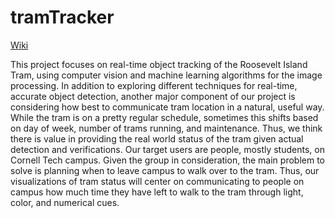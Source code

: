 # tramTracker
[Wiki](https://github.com/dingaaling/tramTracker/wiki)

This project focuses on real-time object tracking of the Roosevelt Island Tram, using computer vision and machine learning algorithms for the image processing. In addition to exploring different techniques for real-time, accurate object detection, another major component of our project is considering how best to communicate tram location in a natural, useful way. While the tram is on a pretty regular schedule, sometimes this shifts based on day of week, number of trams running, and maintenance. Thus, we think there is value in providing the real world status of the tram given actual detection and verifications. Our target users are people, mostly students, on Cornell Tech campus. Given the group in consideration, the main problem to solve is planning when to leave campus to walk over to the tram. Thus, our visualizations of tram status will center on communicating to people on campus how much time they have left to walk to the tram through light, color, and numerical cues.
